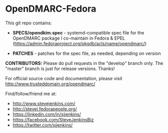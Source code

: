 OpenDMARC-Fedora
===============
This git repo contains:

- **SPECS/opendkim.spec** - systemd-compatible spec file for the OpenDMARC package I co-maintain in Fedora & EPEL (https://admin.fedoraproject.org/pkgdb/acls/name/opendmarc/)

- **PATCHES** - patches for the spec file, as needed, depending on version

**CONTRIBUTORS:** Please do pull requests in the "develop" branch only. The "master" branch is just for release versions. Thanks!

For official source code and documentation, please visit http://www.trusteddomain.org/opendmarc/

Find/follow/friend me at:
- http://www.stevejenkins.com/
- http://stevej.fedorapeople.org/
- https://linkedin.com/in/sjjenkins/
- https://facebook.com/SteveJenkinsBiz
- https://twitter.com/sjjenkins/
